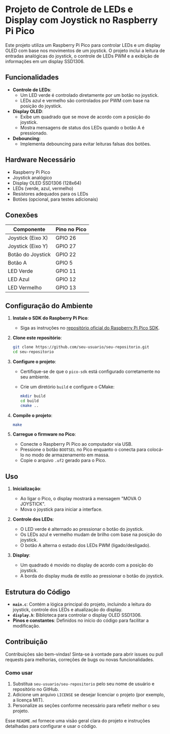 # Projeto de Controle de LEDs e Display com Joystick no Raspberry Pi Pico

Este projeto utiliza um Raspberry Pi Pico para controlar LEDs e um display OLED com base nos movimentos de um joystick. O projeto inclui a leitura de entradas analógicas do joystick, o controle de LEDs PWM e a exibição de informações em um display SSD1306.

## Funcionalidades

- **Controle de LEDs**:
  - Um LED verde é controlado diretamente por um botão no joystick.
  - LEDs azul e vermelho são controlados por PWM com base na posição do joystick.
- **Display OLED**:
  - Exibe um quadrado que se move de acordo com a posição do joystick.
  - Mostra mensagens de status dos LEDs quando o botão A é pressionado.
- **Debouncing**:
  - Implementa debouncing para evitar leituras falsas dos botões.

## Hardware Necessário

- Raspberry Pi Pico
- Joystick analógico
- Display OLED SSD1306 (128x64)
- LEDs (verde, azul, vermelho)
- Resistores adequados para os LEDs
- Botões (opcional, para testes adicionais)

## Conexões

| Componente        | Pino no Pico |
|-------------------|--------------|
| Joystick (Eixo X) | GPIO 26      |
| Joystick (Eixo Y) | GPIO 27      |
| Botão do Joystick | GPIO 22      |
| Botão A           | GPIO 5       |
| LED Verde         | GPIO 11      |
| LED Azul          | GPIO 12      |
| LED Vermelho      | GPIO 13      |

## Configuração do Ambiente

1. **Instale o SDK do Raspberry Pi Pico**:
   - Siga as instruções no [repositório oficial do Raspberry Pi Pico SDK](https://github.com/raspberrypi/pico-sdk).

2. **Clone este repositório**:

   ```bash
   git clone https://github.com/seu-usuario/seu-repositorio.git
   cd seu-repositorio
   ```

3. **Configure o projeto**:
   - Certifique-se de que o `pico-sdk` está configurado corretamente no seu ambiente.
   - Crie um diretório `build` e configure o CMake:

     ```bash
     mkdir build
     cd build
     cmake ..
     ```

4. **Compile o projeto**:

   ```bash
   make
   ```

5. **Carregue o firmware no Pico**:
   - Conecte o Raspberry Pi Pico ao computador via USB.
   - Pressione o botão `BOOTSEL` no Pico enquanto o conecta para colocá-lo no modo de armazenamento em massa.
   - Copie o arquivo `.uf2` gerado para o Pico.

## Uso

1. **Inicialização**:
   - Ao ligar o Pico, o display mostrará a mensagem "MOVA O JOYSTICK".
   - Mova o joystick para iniciar a interface.

2. **Controle dos LEDs**:
   - O LED verde é alternado ao pressionar o botão do joystick.
   - Os LEDs azul e vermelho mudam de brilho com base na posição do joystick.
   - O botão A alterna o estado dos LEDs PWM (ligado/desligado).

3. **Display**:
   - Um quadrado é movido no display de acordo com a posição do joystick.
   - A borda do display muda de estilo ao pressionar o botão do joystick.

## Estrutura do Código

- **`main.c`**: Contém a lógica principal do projeto, incluindo a leitura do joystick, controle dos LEDs e atualização do display.
- **`display.h`**: Biblioteca para controlar o display OLED SSD1306.
- **Pinos e constantes**: Definidos no início do código para facilitar a modificação.

## Contribuição

Contribuições são bem-vindas! Sinta-se à vontade para abrir issues ou pull requests para melhorias, correções de bugs ou novas funcionalidades.

### Como usar

1. Substitua `seu-usuario/seu-repositorio` pelo seu nome de usuário e repositório no GitHub.
2. Adicione um arquivo `LICENSE` se desejar licenciar o projeto (por exemplo, a licença MIT).
3. Personalize as seções conforme necessário para refletir melhor o seu projeto.

Esse `README.md` fornece uma visão geral clara do projeto e instruções detalhadas para configurar e usar o código.
